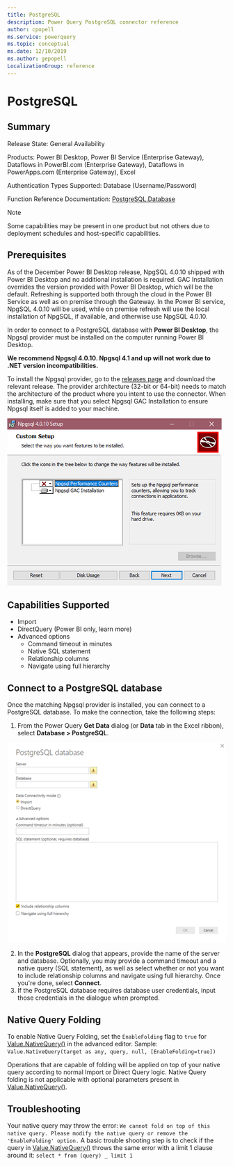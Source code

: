```yaml
---
title: PostgreSQL
description: Power Query PostgreSQL connector reference
author: cpopell
ms.service: powerquery
ms.topic: conceptual
ms.date: 12/10/2019
ms.author: gepopell
LocalizationGroup: reference
---
```


# PostgreSQL
 
## Summary
 
Release State: General Availability

Products: Power BI Desktop, Power BI Service (Enterprise Gateway), Dataflows in PowerBI.com (Enterprise Gateway), Dataflows in PowerApps.com (Enterprise Gateway), Excel

Authentication Types Supported: Database (Username/Password)

Function Reference Documentation: [PostgreSQL.Database](https://docs.microsoft.com/en-us/powerquery-m/postgresql-database)

>[!Note]
> Some capabilities may be present in one product but not others due to deployment schedules and host-specific capabilities.
 
## Prerequisites
As of the December Power BI Desktop release, NpgSQL 4.0.10 shipped with Power BI Desktop and no additional installation is required. GAC Installation overrides the version provided with Power BI Desktop, which will be the default. Refreshing is supported both through the cloud in the Power BI Service as well as on premise through the Gateway. In the Power BI service, NpgSQL 4.0.10 will be used, while on premise refresh will use the local installation of NpgSQL, if available, and otherwise use NpgSQL 4.0.10.

In order to connect to a PostgreSQL database with **Power BI Desktop**, the Npgsql provider must be installed on the computer running Power BI Desktop.

**We recommend Npgsql 4.0.10. Npgsql 4.1 and up will not work due to .NET version incompatibilities.**
 
To install the Npgsql provider, go to the [releases page](https://github.com/npgsql/Npgsql/releases) and download the relevant release. The provider architecture (32-bit or 64-bit) needs to match the architecture of the product where you intent to use the connector. When installing, make sure that you select Npgsql GAC Installation to ensure Npgsql itself is added to your machine.
 
![Npgsql installer with GAC Installation selected](../images/Postgres1.png)
 
## Capabilities Supported
* Import
* DirectQuery (Power BI only, learn more)
* Advanced options
    * Command timeout in minutes
    * Native SQL statement
    * Relationship columns
    * Navigate using full hierarchy
## Connect to a PostgreSQL database
Once the matching Npgsql provider is installed, you can connect to a PostgreSQL database. To make the connection, take the following steps:
 
1.  From the Power Query **Get Data** dialog (or **Data** tab in the Excel ribbon), select  **Database > PostgreSQL**.
 
![PostgreSQL connection builder in Power BI](../images/Postgres2.png)
 
2. In the  **PostgreSQL**  dialog that appears, provide the name of the server and database. Optionally, you may provide a command timeout and a native query (SQL statement), as well as select whether or not you want to include relationship columns and navigate using full hierarchy. Once you're done, select  **Connect**.
3. If the PostgreSQL database requires database user credentials, input those credentials in the dialogue when prompted.
## Native Query Folding
To enable Native Query Folding, set the `EnableFolding` flag to `true` for [Value.NativeQuery()](https://docs.microsoft.com/powerquery-m/value-nativequery) in the advanced editor.
Sample:
```Value.NativeQuery(target as any, query, null, [EnableFolding=true])```
 
Operations that are capable of folding will be applied on top of your native query according to normal Import or Direct Query logic. Native Query folding is not applicable with optional parameters present in [Value.NativeQuery()](https://docs.microsoft.com/powerquery-m/value-nativequery).
 
## Troubleshooting
Your native query may throw the error:
```We cannot fold on top of this native query. Please modify the native query or remove the 'EnableFolding' option.```
A basic trouble shooting step is to check if the query in [Value.NativeQuery()](https://docs.microsoft.com/powerquery-m/value-nativequery) throws the same error with a limit 1 clause around it:
```select * from (query) _ limit 1```
